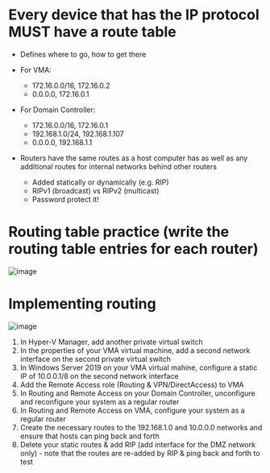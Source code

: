 # Every device that has the IP protocol MUST have a route table
- Defines where to go, how to get there
- For VMA:
  - 172.16.0.0/16, 172.16.0.2
  - 0.0.0.0, 172.16.0.1
- For Domain Controller:
  - 172.16.0.0/16, 172.16.0.1
  - 192.168.1.0/24, 192.168.1.107
  - 0.0.0.0, 192.168.1.1

- Routers have the same routes as a host computer has as well as any additional routes for internal networks behind other routers
  - Added statically or dynamically (e.g. RIP)
  - RIPv1 (broadcast) vs RIPv2 (multicast)
  - Password protect it!

# Routing table practice (write the routing table entries for each router)
![image](https://user-images.githubusercontent.com/40586970/170840544-fdca5b8b-a34e-4c66-b1cb-bcdf68515bec.png)

# Implementing routing
![image](https://user-images.githubusercontent.com/40586970/170840558-65f44d2c-3145-456d-a907-d428f083a310.png)

1. In Hyper-V Manager, add another private virtual switch
2. In the properties of your VMA virtual machine, add a second network interface on the second private virtual switch
3. In Windows Server 2019 on your VMA virtual mahine, configure a static IP of 10.0.0.1/8 on the second network interface
4. Add the Remote Access role (Routing & VPN/DirectAccess) to VMA
5. In Routing and Remote Access on your Domain Controller, unconfigure and reconfigure your system as a regular router
6. In Routing and Remote Access on VMA, configure your system as a regular router
7. Create the necessary routes to the 192.168.1.0 and 10.0.0.0 networks and ensure that hosts can ping back and forth
8. Delete your static routes & add RIP (add interface for the DMZ network only) - note that the routes are re-added by RIP & ping back and forth to test
